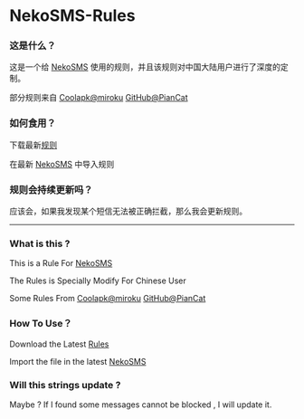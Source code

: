 # NekoSMS-Rules

### 这是什么？

这是一个给 [NekoSMS](https://github.com/apsun/NekoSMS) 使用的规则，并且该规则对中国大陆用户进行了深度的定制。

部分规则来自 
[Coolapk@miroku](https://www.coolapk.com/feed/11843299?shareKey=OTc3MDI1NmZlM2U3NjE4YzgwNzk~)
[GitHub@PianCat](https://github.com/PianCat/NekoSMS-Rules)

### 如何食用？

下载最新[规则](https://github.com/AIerlIz/NekoSMS-Rules/releases)

在最新 [NekoSMS](https://github.com/apsun/NekoSMS/tags) 中导入规则

### 规则会持续更新吗？

应该会，如果我发现某个短信无法被正确拦截，那么我会更新规则。

***
### What is this ?

This is a Rule For [NekoSMS](https://github.com/apsun/NekoSMS)

The Rules is Specially Modify For Chinese User

Some Rules From 
[Coolapk@miroku](https://www.coolapk.com/feed/11843299?shareKey=OTc3MDI1NmZlM2U3NjE4YzgwNzk~)
[GitHub@PianCat](https://github.com/PianCat/NekoSMS-Rules)

### How To Use？

Download the Latest [Rules](https://github.com/AIerlIz/NekoSMS-Rules/releases)

Import the file in the latest [NekoSMS](https://github.com/apsun/NekoSMS/tags)

### Will this strings update ?

Maybe ? If I found some messages cannot be blocked , I will update it.

